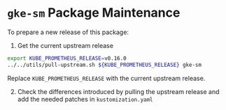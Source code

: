 # `gke-sm` Package Maintenance

To prepare a new release of this package:

1. Get the current upstream release

```bash
export KUBE_PROMETHEUS_RELEASE=v0.16.0
../../utils/pull-upstream.sh ${KUBE_PROMETHEUS_RELEASE} gke-sm
```

Replace `KUBE_PROMETHEUS_RELEASE` with the current upstream release.

2. Check the differences introduced by pulling the upstream release and add the needed patches in `kustomization.yaml`
